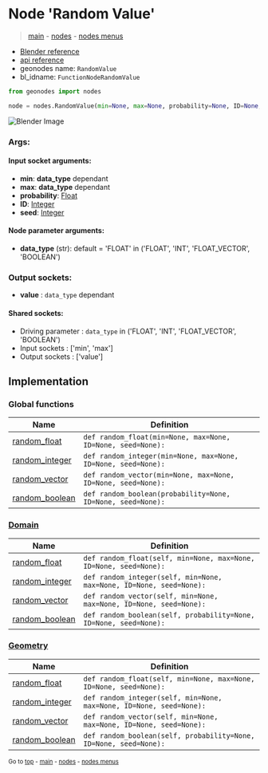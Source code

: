 # Node 'Random Value'

> [main](../structure.md) - [nodes](nodes.md) - [nodes menus](nodes_menus.md)

- [Blender reference](https://docs.blender.org/manual/en/latest/modeling/geometry_nodes/utilities/random_value.html)
- [api reference](https://docs.blender.org/api/current/bpy.types.FunctionNodeRandomValue.html)
- geonodes name: `RandomValue`
- bl_idname: `FunctionNodeRandomValue`

```python
from geonodes import nodes

node = nodes.RandomValue(min=None, max=None, probability=None, ID=None, seed=None, data_type='FLOAT')
```

![Blender Image](https://docs.blender.org/manual/en/latest/_images/node-types_FunctionNodeRandomValue.webp)

### Args:

#### Input socket arguments:

- **min**: **data_type** dependant
- **max**: **data_type** dependant
- **probability**: [Float](Float.md)
- **ID**: [Integer](Integer.md)
- **seed**: [Integer](Integer.md)

#### Node parameter arguments:

- **data_type** (str): default = 'FLOAT' in ('FLOAT', 'INT', 'FLOAT_VECTOR', 'BOOLEAN')

### Output sockets:

- **value** : ``data_type`` dependant

#### Shared sockets:

- Driving parameter : ``data_type`` in ('FLOAT', 'INT', 'FLOAT_VECTOR', 'BOOLEAN')
- Input sockets  : ['min', 'max']
- Output sockets : ['value']
## Implementation

### Global functions

| Name | Definition |
|------|------------|
 | [random_float](A.md#random_float) | `def random_float(min=None, max=None, ID=None, seed=None):` |
 | [random_integer](A.md#random_integer) | `def random_integer(min=None, max=None, ID=None, seed=None):` |
 | [random_vector](A.md#random_vector) | `def random_vector(min=None, max=None, ID=None, seed=None):` |
 | [random_boolean](A.md#random_boolean) | `def random_boolean(probability=None, ID=None, seed=None):` |

### [Domain](Domain.md)

| Name | Definition |
|------|------------|
 | [random_float](Domain.md#random_float) | `def random_float(self, min=None, max=None, ID=None, seed=None):` |
 | [random_integer](Domain.md#random_integer) | `def random_integer(self, min=None, max=None, ID=None, seed=None):` |
 | [random_vector](Domain.md#random_vector) | `def random_vector(self, min=None, max=None, ID=None, seed=None):` |
 | [random_boolean](Domain.md#random_boolean) | `def random_boolean(self, probability=None, ID=None, seed=None):` |

### [Geometry](Geometry.md)

| Name | Definition |
|------|------------|
 | [random_float](Geometry.md#random_float) | `def random_float(self, min=None, max=None, ID=None, seed=None):` |
 | [random_integer](Geometry.md#random_integer) | `def random_integer(self, min=None, max=None, ID=None, seed=None):` |
 | [random_vector](Geometry.md#random_vector) | `def random_vector(self, min=None, max=None, ID=None, seed=None):` |
 | [random_boolean](Geometry.md#random_boolean) | `def random_boolean(self, probability=None, ID=None, seed=None):` |

<sub>Go to [top](#node-Random-Value) - [main](../structure.md) - [nodes](nodes.md) - [nodes menus](nodes_menus.md)</sub>

